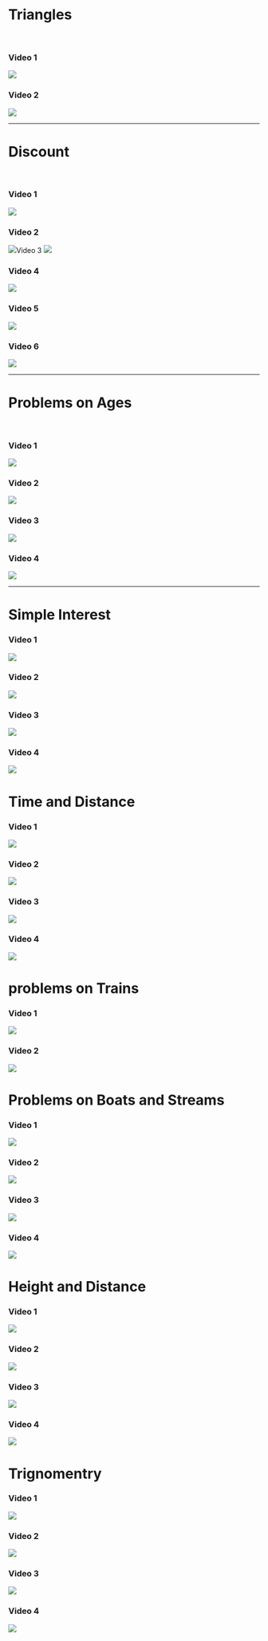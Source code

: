 <h1>Triangles</h1>
<br/>
<h3>Video 1</h3>
<a href="https://youtu.be/MOXVNUqNNwM"><img src="https://github.com/yogaprasadk/Aptitude_COURSE_A_TO_Z/assets/174566721/5f85d511-7054-4e36-858b-54049aefc28c"></a>
<h3>Video 2</h3>
<a href="https://youtu.be/rkREV7mmj2s"><img src="https://github.com/yogaprasadk/Aptitude_COURSE_A_TO_Z/assets/174566721/708ae36f-d446-4707-aa92-4707cbeae052"/></a>
<hr/>
<h1>Discount</h1>
<br/>
<h3>Video 1</h3>
<a href="https://youtu.be/K83TNFowMEU"><img src="https://github.com/user-attachments/assets/d346a361-dec2-4afc-9166-c5cde87cd630"></a>
<h3>Video 2</h3>
<a href="https://youtu.be/3SMWcO92sl0"><img src="https://github.com/user-attachments/assets/2295fb42-2e2b-4def-bbf6-8aaecb214cd9"/></a
<h3>Video 3</h3>
<a href="https://youtu.be/fDckdPS2W2o"><img src="https://github.com/user-attachments/assets/b7b04f04-2660-473b-ac22-9f5cb4f6f199"></a>
<h3>Video 4</h3>
<a href="https://youtu.be/svpX4qVRtYw"><img src="https://github.com/user-attachments/assets/f1525ab5-d65a-4ce7-87ae-d726f31e8eaa"/></a>
<h3>Video 5</h3>
<a href="https://youtu.be/jAVMzOyZl4o"><img src="https://github.com/user-attachments/assets/3afeee60-36cf-4aac-b479-e2a875a47722"></a>
<h3>Video 6</h3>
<a href="https://youtu.be/O4wUdeY7JoE"><img src="https://github.com/user-attachments/assets/aa15917a-acd0-443e-801f-f4b8523a3064"/></a>
<hr/>
<h1>Problems on Ages</h1>
<br/>
<h3>Video 1</h3>
<a href="https://youtu.be/6tuFW7P9WaY"><img src="https://github.com/user-attachments/assets/6a5b792f-8dc1-4f04-8f10-41cfe35ea6ae"/></a>
<h3>Video 2</h3>
<a href="https://youtu.be/HoCljJREaOA"><img src="https://github.com/user-attachments/assets/5278fee5-1485-4559-a2e9-d78f5d9195f9"/></a>
<h3>Video 3</h3>
<a href="https://youtu.be/I35hEUt2mDE"><img src="https://github.com/user-attachments/assets/8bd6ea57-fbcb-44c4-8d39-5b0390508494"/></a>
<h3>Video 4</h3>
<a href="https://youtu.be/M10Vda6dRzE"><img src="https://github.com/user-attachments/assets/18cc4402-2dbe-466c-840d-1936037b0bc1"/></a>
<hr/>
<h1>Simple Interest</h1>
<h3>Video 1</h3>
<a href="https://youtu.be/B7VqoXjoHPk"><img src="https://github.com/user-attachments/assets/06118c35-275f-4979-b53b-87f1cadf6b3f"></a>
<h3>Video 2</h3>
<a href="https://youtu.be/0_Xs_5CDw_E"><img src="https://github.com/user-attachments/assets/53d001ef-112e-4031-b842-0de7646144a6"/></a>
<h3>Video 3</h3>
<a href="https://youtu.be/xcGtrUNUE6w"><img src="https://github.com/user-attachments/assets/aebd1f63-1896-4c58-b17a-90105d37f0bc"></a>
<h3>Video 4</h3>
<a href="https://youtu.be/_qEBewkJUaA"><img src="https://github.com/user-attachments/assets/6671e008-46cd-42ca-b5a7-01232c2e6cf3"></a>
<br/>
<h1>Time and Distance</h1>
<h3>Video 1</h3>
<a href="https://youtu.be/lFHjNbSmsCE"><img src="https://github.com/user-attachments/assets/06076bbb-ddcc-4305-96cb-df40095ba70e"></a>
<h3>Video 2</h3>
<a href="https://youtu.be/pQKu4GXZ5nY"><img src="https://github.com/user-attachments/assets/0a541a16-6c67-406f-b194-ed1f4448c181"/></a>
<h3>Video 3</h3>
<a href="https://youtu.be/5dn52c7e114"><img src="https://github.com/user-attachments/assets/fd94b1aa-a6dd-4799-903f-6b538238ba5d"/></a>
<h3>Video 4</h3>
<a href="https://youtu.be/4l8b5ae5IPY"><img src="https://github.com/user-attachments/assets/f020a0a1-b459-42f9-a7e8-f8e69a007b1d"></a>
<br/>
<h1>problems on Trains</h1>
<h3>Video 1</h3>
<a href="https://youtu.be/tZ2eRwVF-tM"><img src="https://github.com/user-attachments/assets/957376be-da8a-4eed-bfe4-8eafff229684"/></a>
<h3>Video 2</h3>
<a href="https://youtu.be/eXdySaoL2Fs"><img src="https://github.com/user-attachments/assets/77190696-9c0d-4d57-ba1e-98ba2acf1aed"/></a>
<h1>Problems on Boats and Streams</h1>
<h3>Video 1</h3>
<a href="https://youtu.be/BLNmaB_V5Hk"><img src="https://github.com/user-attachments/assets/707d8dda-a9e9-4392-8889-57674e941168"/></a>
<h3>Video 2</h3>
<a href="https://youtu.be/eXdySaoL2Fs"><img src="https://github.com/user-attachments/assets/b5bc661f-5992-441f-a43d-b22234c35389"/></a>
<h3>Video 3</h3>
<a href="https://youtu.be/5sTEDjuzDoM"><img src="https://github.com/user-attachments/assets/f8083628-d3a9-452a-a4cd-3ec53c940a72"/></a>
<h3>Video 4</h3>
<a href="https://youtu.be/jez_q5wZL8M"><img src="https://github.com/user-attachments/assets/a9249dc7-09e5-4714-9e01-f90b0aea05b9"/></a>

<h1>Height and Distance</h1>
<h3>Video 1</h3>
<a href="https://youtu.be/52kultJjT0Y"><img src="https://github.com/user-attachments/assets/2e1ba61f-aec1-4c75-aa55-43e96e285f1e"/></a>
<h3>Video 2</h3>
<a href="https://youtu.be/KGnG3KpmiuQ"><img src="https://github.com/user-attachments/assets/ae6b07a1-1ad7-4fa0-a5d3-ad38882eabed"/></a>
<h3>Video 3</h3>
<a href="https://youtu.be/oYX_s_bNv_w"><img src="https://github.com/user-attachments/assets/4906bf26-2b74-4b8b-9cfd-e8a9bd4836d1"/></a>
<h3> Video 4</h3>
<a href="https://youtu.be/djA0Alr_jQo"><img src="https://github.com/user-attachments/assets/97f6a5ab-0b6b-4415-b46b-ae93345b5c7f"/></a>

<h1>Trignomentry</h1>
<h3>Video 1</h3>
<a href="https://youtu.be/zApfhBgQd_Y"><img src="https://github.com/user-attachments/assets/4cd2be16-46f9-47e9-a0f1-1cb38995f9ab"/></a>
  
<h3>Video 2</h3>
  <a href="https://youtu.be/Wkil_7WTToY"><img src="https://github.com/user-attachments/assets/be33a403-c9b1-4a4b-9ee8-440803354801"/></a>
<h3>Video 3</h3>
    <a href="https://youtu.be/HzvD5C2NTU0"><img src="https://github.com/user-attachments/assets/fcec4c15-3a26-4215-abfa-588f0e169d41"/></a>
<h3>Video 4</h3>
<a href="https://youtu.be/pZEYLqItqOY"><img src="https://github.com/user-attachments/assets/06ffd65f-c2fa-4567-aa83-981fe6c0c7e4"/></a>

